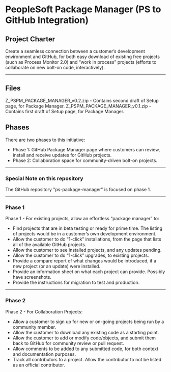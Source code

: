 # PeopleSoft Package Manager (PS to GitHub Integration)
## Project Charter
Create a seamless connection between a customer’s development environment and GitHub, for both easy download of existing free projects (such as Process Monitor 2.0) and “work in process” projects (efforts to collaborate on new bolt-on code, interactively).
***
## Files
Z_PSPM_PACKAGE_MANAGER_v0.2.zip - Contains second draft of Setup page, for Package Manager.
Z_PSPM_PACKAGE_MANAGER_v0.1.zip - Contains first draft of Setup page, for Package Manager.
## Phases
There are two phases to this initiative:
* Phase 1:  GitHub Package Manager page where customers can review, install and receive updates for GitHub projects.
* Phase 2:  Collaboration space for community-driven bolt-on projects.
***
### Special Note on this repository
The GitHub repository "ps-package-manager" is focused on phase 1.
***
### Phase 1
Phase 1 - For existing projects, allow an effortless “package manager” to:
* Find projects that are in beta testing or ready for prime time.  The listing of projects would be in a customer’s own development environment.
* Allow the customer to do “1-click” installations, from the page that lists all of the available GitHub projects.
* Allow the customer to see installed projects, and any updates pending.
* Allow the customer to do “1-click” upgrades, to existing projects.
* Provide a compare report of what changes would be introduced, if a new project (or an update) were installed.
* Provide an information sheet on what each project can provide.  Possibly have screenshots.
* Provide the instructions for migration to test and production.
***
### Phase 2
Phase 2 - For Collaboration Projects:
* Allow a customer to sign up for new or on-going projects being run by a community member.
* Allow the customer to download any existing code as a starting point.
* Allow the customer to add or modify code/objects, and submit them back to GitHub for community review or pull request.
* Allow comments to be added to any submitted code, for both context and documentation purposes.
* Track all contributors to a project.  Allow the contributor to not be listed as an official contributor. 
